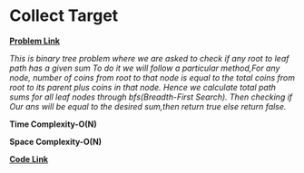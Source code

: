 # Collect Target
[**Problem Link**](https://github.com/dscnsec/DSC-NSEC-Algorithms/blob/master/6.%20Binary%20Tree/collect_target/collect_target.md)

*This is binary tree problem where we are asked to check if any root to leaf path has a given sum*
*To do it we will follow a particular method,For any node, number of coins from root to that node is equal to the total coins from root to its parent plus* 
*coins in that node. Hence we calculate total path sums for all leaf nodes through bfs(Breadth-First Search).*
*Then checking if Our ans will be equal to the desired sum,then  return true else return false.*

**Time Complexity-O(N)**

**Space Complexity-O(N)**

[**Code Link**](https://github.com/dscnsec/DSC-NSEC-Algorithms/blob/master/6.%20Binary%20Tree/collect_target/CollectTargetArnab.java)
